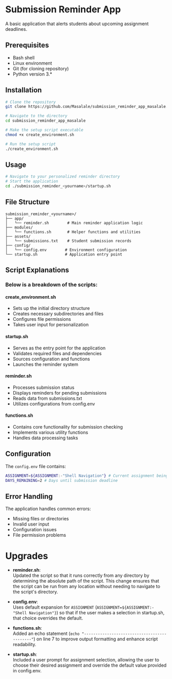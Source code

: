 # Submission Reminder App

A basic application that alerts students about upcoming assignment deadlines.

## Prerequisites

- Bash shell
- Linux environment
- Git (for cloning repository)
- Python version 3.*

## Installation

```bash
# Clone the repository
git clone https://github.com/Masalale/submission_reminder_app_masalale.git

# Navigate to the directory
cd submission_reminder_app_masalale

# Make the setup script executable
chmod +x create_environment.sh

# Run the setup script
./create_environment.sh
```

## Usage

```bash
# Navigate to your personalized reminder directory
# Start the application
cd ./submission_reminder_<yourname>/startup.sh
```

## File Structure

```plaintext
submission_reminder_<yourname>/
├── app/
│   └── reminder.sh        # Main reminder application logic
├── modules/
│   └── functions.sh       # Helper functions and utilities
├── assets/
│   └── submissions.txt    # Student submission records
├── config/
│   └── config.env        # Environment configuration
└── startup.sh            # Application entry point
```

## Script Explanations

### Below is a breakdown of the scripts:

#### create_environment.sh  
- Sets up the initial directory structure  
- Creates necessary subdirectories and files  
- Configures file permissions  
- Takes user input for personalization

#### startup.sh  
- Serves as the entry point for the application  
- Validates required files and dependencies  
- Sources configuration and functions  
- Launches the reminder system

#### reminder.sh  
- Processes submission status  
- Displays reminders for pending submissions  
- Reads data from submissions.txt  
- Utilizes configurations from config.env

#### functions.sh  
- Contains core functionality for submission checking  
- Implements various utility functions  
- Handles data processing tasks

## Configuration

The `config.env` file contains:
```bash
ASSIGNMENT=${ASSIGNMENT:-"Shell Navigation"} # Current assignment being tracked
DAYS_REMAINING=2 # Days until submission deadline
```

## Error Handling

The application handles common errors:
- Missing files or directories
- Invalid user input
- Configuration issues
- File permission problems

# Upgrades

- **reminder.sh**:  
  Updated the script so that it runs correctly from any directory by determining the absolute path of the script. This change ensures that the script can be run from any location without needing to navigate to the script's directory.

- **config.env**:  
  Uses default expansion for `ASSIGNMENT` (`ASSIGNMENT=${ASSIGNMENT:-"Shell Navigation"}`) so that if the user makes a selection in startup.sh, that choice overrides the default.

- **functions.sh**:  
  Added an echo statement (`echo "--------------------------------------------"`) on line 7 to improve output formatting and enhance script readability.

- **startup.sh**:  
  Included a user prompt for assignment selection, allowing the user to choose their desired assignment and override the default value provided in config.env.